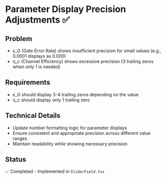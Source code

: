 # Parameter Display Precision Adjustments ✅

## Problem
- ε_G (Gate Error Rate) shows insufficient precision for small values (e.g., 0.0001 displays as 0.000)
- η_c (Channel Efficiency) shows excessive precision (3 trailing zeros when only 1 is needed)

## Requirements
- ε_G should display 3-4 trailing zeros depending on the value
- η_c should display only 1 trailing zero

## Technical Details
- Update number formatting logic for parameter displays
- Ensure consistent and appropriate precision across different value ranges
- Maintain readability while showing necessary precision

## Status
✅ Completed - Implemented in `SliderField.tsx` 